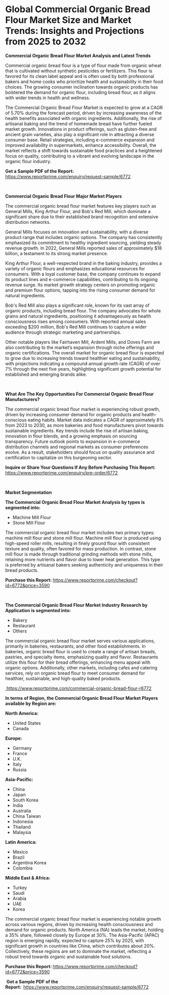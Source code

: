<p><h1>Global Commercial Organic Bread Flour Market Size and Market Trends: Insights and Projections from 2025 to 2032</h1></p><p><strong>Commercial Organic Bread Flour Market Analysis and Latest Trends</strong></p>
<p><p>Commercial organic bread flour is a type of flour made from organic wheat that is cultivated without synthetic pesticides or fertilizers. This flour is favored for its clean label appeal and is often used by both professional bakers and home cooks who prioritize health and sustainability in their food choices. The growing consumer inclination towards organic products has bolstered the demand for organic flour, including bread flour, as it aligns with wider trends in health and wellness.</p><p>The Commercial Organic Bread Flour Market is expected to grow at a CAGR of 5.70% during the forecast period, driven by increasing awareness of the health benefits associated with organic ingredients. Additionally, the rise of artisanal baking and the trend of homemade bread have further fueled market growth. Innovations in product offerings, such as gluten-free and ancient grain varieties, also play a significant role in attracting a diverse consumer base. Retail strategies, including e-commerce expansion and improved availability in supermarkets, enhance accessibility. Overall, the market reflects a shift towards sustainable food practices and a heightened focus on quality, contributing to a vibrant and evolving landscape in the organic flour industry.</p></p>
<p><strong>Get a Sample PDF of the Report:&nbsp;</strong> <a href="https://www.reportprime.com/enquiry/request-sample/6772?utm_campaign=4464&utm_medium=2&utm_source=Github&utm_content=ia&utm_term=16052025&utm_id=commercial-organic-bread-flour">https://www.reportprime.com/enquiry/request-sample/6772</a></p>
<p>&nbsp;</p>
<p><strong>Commercial Organic Bread Flour Major Market Players</strong></p>
<p><p>The commercial organic bread flour market features key players such as General Mills, King Arthur Flour, and Bob's Red Mill, which dominate a significant share due to their established brand recognition and extensive distribution networks. </p><p>General Mills focuses on innovation and sustainability, with a diverse product range that includes organic options. The company has consistently emphasized its commitment to healthy ingredient sourcing, yielding steady revenue growth. In 2022, General Mills reported sales of approximately $18 billion, a testament to its strong market presence.</p><p>King Arthur Flour, a well-respected brand in the baking industry, provides a variety of organic flours and emphasizes educational resources for consumers. With a loyal customer base, the company continues to expand its product lines and e-commerce capabilities, contributing to its ongoing revenue surge. Its market growth strategy centers on promoting organic and premium flour options, tapping into the rising consumer demand for natural ingredients.</p><p>Bob's Red Mill also plays a significant role, known for its vast array of organic products, including bread flour. The company advocates for whole grains and natural ingredients, positioning it advantageously as health consciousness rises among consumers. With reported annual sales exceeding $200 million, Bob's Red Mill continues to capture a wider audience through strategic marketing and partnerships.</p><p>Other notable players like Fairhaven Mill, Ardent Mills, and Doves Farm are also contributing to the market’s expansion through niche offerings and organic certifications. The overall market for organic bread flour is expected to grow due to increasing trends toward healthier eating and sustainability, with projections indicating a compound annual growth rate (CAGR) of over 7% through the next five years, highlighting significant growth potential for established and emerging brands alike.</p></p>
<p>&nbsp;</p>
<p><strong>What Are The Key Opportunities For Commercial Organic Bread Flour Manufacturers?</strong></p>
<p><p>The commercial organic bread flour market is experiencing robust growth, driven by increasing consumer demand for organic products and health-conscious eating habits. Market data indicates a CAGR of approximately 8% from 2023 to 2030, as more bakeries and food manufacturers pivot towards sustainable ingredients. Key trends include the rise of artisan baking, innovation in flour blends, and a growing emphasis on sourcing transparency. Future outlook points to expansion in e-commerce distribution channels and regional markets as consumer preferences evolve. As a result, stakeholders should focus on quality assurance and certification to capitalize on this burgeoning sector.</p></p>
<p><strong>Inquire or Share Your Questions If Any Before Purchasing This Report:</strong> <a href="https://www.reportprime.com/enquiry/pre-order/6772?utm_campaign=4464&utm_medium=2&utm_source=Github&utm_content=ia&utm_term=16052025&utm_id=commercial-organic-bread-flour">https://www.reportprime.com/enquiry/pre-order/6772</a></p>
<p>&nbsp;</p>
<p><strong>Market Segmentation</strong></p>
<p><strong>The Commercial Organic Bread Flour Market Analysis by types is segmented into:</strong></p>
<p><ul><li>Machine Mill Flour</li><li>Stone Mill Flour</li></ul></p>
<p><p>The commercial organic bread flour market includes two primary types: machine mill flour and stone mill flour. Machine mill flour is produced using high-speed roller mills, resulting in finely ground flour with consistent texture and quality, often favored for mass production. In contrast, stone mill flour is made through traditional grinding methods with stone mills, retaining more nutrients and flavor due to lower heat generation. This type is preferred by artisanal bakers seeking authenticity and uniqueness in their bread products.</p></p>
<p><strong>Purchase this Report:&nbsp;</strong><a href="https://www.reportprime.com/checkout?id=6772&price=3590&utm_campaign=4464&utm_medium=2&utm_source=Github&utm_content=ia&utm_term=16052025&utm_id=commercial-organic-bread-flour">https://www.reportprime.com/checkout?id=6772&price=3590</a></p>
<p>&nbsp;</p>
<p><strong>The Commercial Organic Bread Flour Market Industry Research by Application is segmented into:</strong></p>
<p><ul><li>Bakery</li><li>Restaurant</li><li>Others</li></ul></p>
<p><p>The commercial organic bread flour market serves various applications, primarily in bakeries, restaurants, and other food establishments. In bakeries, organic bread flour is used to create a range of artisan breads, pastries, and specialty items, emphasizing quality and flavor. Restaurants utilize this flour for their bread offerings, enhancing menu appeal with organic options. Additionally, other markets, including cafes and catering services, rely on organic bread flour to meet consumer demand for healthier, sustainable, and high-quality baked products.</p></p>
<p><a href="https://www.reportprime.com/commercial-organic-bread-flour-r6772?utm_campaign=4464&utm_medium=2&utm_source=Github&utm_content=ia&utm_term=16052025&utm_id=commercial-organic-bread-flour">&nbsp;https://www.reportprime.com/commercial-organic-bread-flour-r6772</a></p>
<p><strong>In terms of Region, the Commercial Organic Bread Flour Market Players available by Region are:</strong></p>
<p>
    <p> <strong> North America: </strong>
        <ul>
            <li>United States</li>
            <li>Canada</li>
        </ul>
        </p> 
    <p> <strong> Europe: </strong>
        <ul>
            <li>Germany</li>
            <li>France</li>
            <li>U.K.</li>
            <li>Italy</li>
            <li>Russia</li>
        </ul>
        </p> 
    <p> <strong> Asia-Pacific: </strong>
        <ul>
            <li>China</li>
            <li>Japan</li>
            <li>South Korea</li>
            <li>India</li>
            <li>Australia</li>
            <li>China Taiwan</li>
            <li>Indonesia</li>
            <li>Thailand</li>
            <li>Malaysia</li>
        </ul>
        </p> 
    <p> <strong> Latin America: </strong>
        <ul>
            <li>Mexico</li>
            <li>Brazil</li>
            <li>Argentina Korea</li>
            <li>Colombia</li>
        </ul>
        </p> 
    <p> <strong> Middle East & Africa: </strong>
        <ul>
            <li>Turkey</li>
            <li>Saudi</li>
            <li>Arabia</li>
            <li>UAE</li>
            <li>Korea</li>
        </ul>
    </p>
    </p>
<p><p>The commercial organic bread flour market is experiencing notable growth across various regions, driven by increasing health consciousness and demand for organic products. North America (NA) leads the market, holding a 35% share, followed closely by Europe at 30%. The Asia-Pacific (APAC) region is emerging rapidly, expected to capture 25% by 2025, with significant growth in countries like China, which contributes about 20%. Collectively, these regions are set to dominate the market, reflecting a robust trend towards organic and sustainable food solutions.</p></p>
<p><strong>Purchase this Report: </strong><a href="https://www.reportprime.com/checkout?id=6772&price=3590&utm_campaign=4464&utm_medium=2&utm_source=Github&utm_content=ia&utm_term=16052025&utm_id=commercial-organic-bread-flour">https://www.reportprime.com/checkout?id=6772&price=3590</a></p>
<p>&nbsp;<strong>Get a Sample PDF of the Report:&nbsp;&nbsp;</strong><a href="https://www.reportprime.com/enquiry/request-sample/6772?utm_campaign=4464&utm_medium=2&utm_source=Github&utm_content=ia&utm_term=16052025&utm_id=commercial-organic-bread-flour">https://www.reportprime.com/enquiry/request-sample/6772</a></p>
<p><strong></strong></p>
<p><p></p><p></p><p></p></p>